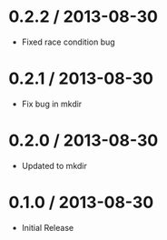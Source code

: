 
0.2.2 / 2013-08-30 
==================

 * Fixed race condition bug

0.2.1 / 2013-08-30 
==================

 * Fix bug in mkdir

0.2.0 / 2013-08-30 
==================

 * Updated to mkdir

0.1.0 / 2013-08-30 
==================

 * Initial Release

